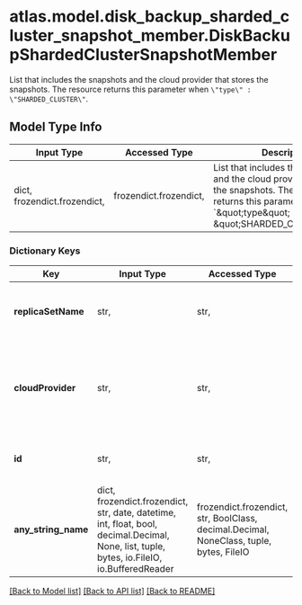 # atlas.model.disk_backup_sharded_cluster_snapshot_member.DiskBackupShardedClusterSnapshotMember

List that includes the snapshots and the cloud provider that stores the snapshots. The resource returns this parameter when `\"type\" : \"SHARDED_CLUSTER\"`.

## Model Type Info
Input Type | Accessed Type | Description | Notes
------------ | ------------- | ------------- | -------------
dict, frozendict.frozendict,  | frozendict.frozendict,  | List that includes the snapshots and the cloud provider that stores the snapshots. The resource returns this parameter when &#x60;\&quot;type\&quot; : \&quot;SHARDED_CLUSTER\&quot;&#x60;. | 

### Dictionary Keys
Key | Input Type | Accessed Type | Description | Notes
------------ | ------------- | ------------- | ------------- | -------------
**replicaSetName** | str,  | str,  | Human-readable label that identifies the shard or config host from which MongoDB Cloud took this snapshot. | 
**cloudProvider** | str,  | str,  | Human-readable label that identifies the cloud provider that stores this snapshot. The resource returns this parameter when &#x60;\&quot;type\&quot;: \&quot;replicaSet\&quot;&#x60;. | must be one of ["AWS", "AZURE", "GCP", ] 
**id** | str,  | str,  | Unique 24-hexadecimal digit string that identifies the snapshot. | 
**any_string_name** | dict, frozendict.frozendict, str, date, datetime, int, float, bool, decimal.Decimal, None, list, tuple, bytes, io.FileIO, io.BufferedReader | frozendict.frozendict, str, BoolClass, decimal.Decimal, NoneClass, tuple, bytes, FileIO | any string name can be used but the value must be the correct type | [optional]

[[Back to Model list]](../../README.md#documentation-for-models) [[Back to API list]](../../README.md#documentation-for-api-endpoints) [[Back to README]](../../README.md)

